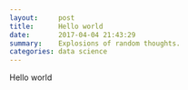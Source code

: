 ```yaml
---
layout:     post
title:      Hello world  
date:       2017-04-04 21:43:29
summary:    Explosions of random thoughts.
categories: data science
---
```


Hello world

